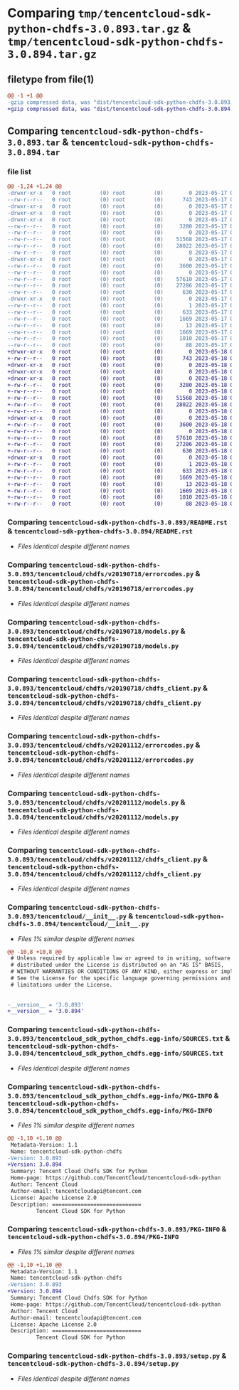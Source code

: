 # Comparing `tmp/tencentcloud-sdk-python-chdfs-3.0.893.tar.gz` & `tmp/tencentcloud-sdk-python-chdfs-3.0.894.tar.gz`

## filetype from file(1)

```diff
@@ -1 +1 @@
-gzip compressed data, was "dist/tencentcloud-sdk-python-chdfs-3.0.893.tar", last modified: Wed May 17 03:26:13 2023, max compression
+gzip compressed data, was "dist/tencentcloud-sdk-python-chdfs-3.0.894.tar", last modified: Thu May 18 00:20:25 2023, max compression
```

## Comparing `tencentcloud-sdk-python-chdfs-3.0.893.tar` & `tencentcloud-sdk-python-chdfs-3.0.894.tar`

### file list

```diff
@@ -1,24 +1,24 @@
-drwxr-xr-x   0 root         (0) root         (0)        0 2023-05-17 03:26:13.000000 tencentcloud-sdk-python-chdfs-3.0.893/
--rw-r--r--   0 root         (0) root         (0)      743 2023-05-17 03:26:13.000000 tencentcloud-sdk-python-chdfs-3.0.893/README.rst
-drwxr-xr-x   0 root         (0) root         (0)        0 2023-05-17 03:26:13.000000 tencentcloud-sdk-python-chdfs-3.0.893/tencentcloud/
-drwxr-xr-x   0 root         (0) root         (0)        0 2023-05-17 03:26:13.000000 tencentcloud-sdk-python-chdfs-3.0.893/tencentcloud/chdfs/
-drwxr-xr-x   0 root         (0) root         (0)        0 2023-05-17 03:26:13.000000 tencentcloud-sdk-python-chdfs-3.0.893/tencentcloud/chdfs/v20190718/
--rw-r--r--   0 root         (0) root         (0)     3280 2023-05-17 03:26:13.000000 tencentcloud-sdk-python-chdfs-3.0.893/tencentcloud/chdfs/v20190718/errorcodes.py
--rw-r--r--   0 root         (0) root         (0)        0 2023-05-17 03:26:13.000000 tencentcloud-sdk-python-chdfs-3.0.893/tencentcloud/chdfs/v20190718/__init__.py
--rw-r--r--   0 root         (0) root         (0)    51568 2023-05-17 03:26:13.000000 tencentcloud-sdk-python-chdfs-3.0.893/tencentcloud/chdfs/v20190718/models.py
--rw-r--r--   0 root         (0) root         (0)    28022 2023-05-17 03:26:13.000000 tencentcloud-sdk-python-chdfs-3.0.893/tencentcloud/chdfs/v20190718/chdfs_client.py
--rw-r--r--   0 root         (0) root         (0)        0 2023-05-17 03:26:13.000000 tencentcloud-sdk-python-chdfs-3.0.893/tencentcloud/chdfs/__init__.py
-drwxr-xr-x   0 root         (0) root         (0)        0 2023-05-17 03:26:13.000000 tencentcloud-sdk-python-chdfs-3.0.893/tencentcloud/chdfs/v20201112/
--rw-r--r--   0 root         (0) root         (0)     3600 2023-05-17 03:26:13.000000 tencentcloud-sdk-python-chdfs-3.0.893/tencentcloud/chdfs/v20201112/errorcodes.py
--rw-r--r--   0 root         (0) root         (0)        0 2023-05-17 03:26:13.000000 tencentcloud-sdk-python-chdfs-3.0.893/tencentcloud/chdfs/v20201112/__init__.py
--rw-r--r--   0 root         (0) root         (0)    57610 2023-05-17 03:26:13.000000 tencentcloud-sdk-python-chdfs-3.0.893/tencentcloud/chdfs/v20201112/models.py
--rw-r--r--   0 root         (0) root         (0)    27286 2023-05-17 03:26:13.000000 tencentcloud-sdk-python-chdfs-3.0.893/tencentcloud/chdfs/v20201112/chdfs_client.py
--rw-r--r--   0 root         (0) root         (0)      630 2023-05-17 03:26:13.000000 tencentcloud-sdk-python-chdfs-3.0.893/tencentcloud/__init__.py
-drwxr-xr-x   0 root         (0) root         (0)        0 2023-05-17 03:26:13.000000 tencentcloud-sdk-python-chdfs-3.0.893/tencentcloud_sdk_python_chdfs.egg-info/
--rw-r--r--   0 root         (0) root         (0)        1 2023-05-17 03:26:13.000000 tencentcloud-sdk-python-chdfs-3.0.893/tencentcloud_sdk_python_chdfs.egg-info/dependency_links.txt
--rw-r--r--   0 root         (0) root         (0)      633 2023-05-17 03:26:13.000000 tencentcloud-sdk-python-chdfs-3.0.893/tencentcloud_sdk_python_chdfs.egg-info/SOURCES.txt
--rw-r--r--   0 root         (0) root         (0)     1669 2023-05-17 03:26:13.000000 tencentcloud-sdk-python-chdfs-3.0.893/tencentcloud_sdk_python_chdfs.egg-info/PKG-INFO
--rw-r--r--   0 root         (0) root         (0)       13 2023-05-17 03:26:13.000000 tencentcloud-sdk-python-chdfs-3.0.893/tencentcloud_sdk_python_chdfs.egg-info/top_level.txt
--rw-r--r--   0 root         (0) root         (0)     1669 2023-05-17 03:26:13.000000 tencentcloud-sdk-python-chdfs-3.0.893/PKG-INFO
--rw-r--r--   0 root         (0) root         (0)     1010 2023-05-17 03:26:13.000000 tencentcloud-sdk-python-chdfs-3.0.893/setup.py
--rw-r--r--   0 root         (0) root         (0)       88 2023-05-17 03:26:13.000000 tencentcloud-sdk-python-chdfs-3.0.893/setup.cfg
+drwxr-xr-x   0 root         (0) root         (0)        0 2023-05-18 00:20:25.000000 tencentcloud-sdk-python-chdfs-3.0.894/
+-rw-r--r--   0 root         (0) root         (0)      743 2023-05-18 00:20:25.000000 tencentcloud-sdk-python-chdfs-3.0.894/README.rst
+drwxr-xr-x   0 root         (0) root         (0)        0 2023-05-18 00:20:25.000000 tencentcloud-sdk-python-chdfs-3.0.894/tencentcloud/
+drwxr-xr-x   0 root         (0) root         (0)        0 2023-05-18 00:20:25.000000 tencentcloud-sdk-python-chdfs-3.0.894/tencentcloud/chdfs/
+drwxr-xr-x   0 root         (0) root         (0)        0 2023-05-18 00:20:25.000000 tencentcloud-sdk-python-chdfs-3.0.894/tencentcloud/chdfs/v20190718/
+-rw-r--r--   0 root         (0) root         (0)     3280 2023-05-18 00:20:25.000000 tencentcloud-sdk-python-chdfs-3.0.894/tencentcloud/chdfs/v20190718/errorcodes.py
+-rw-r--r--   0 root         (0) root         (0)        0 2023-05-18 00:20:25.000000 tencentcloud-sdk-python-chdfs-3.0.894/tencentcloud/chdfs/v20190718/__init__.py
+-rw-r--r--   0 root         (0) root         (0)    51568 2023-05-18 00:20:25.000000 tencentcloud-sdk-python-chdfs-3.0.894/tencentcloud/chdfs/v20190718/models.py
+-rw-r--r--   0 root         (0) root         (0)    28022 2023-05-18 00:20:25.000000 tencentcloud-sdk-python-chdfs-3.0.894/tencentcloud/chdfs/v20190718/chdfs_client.py
+-rw-r--r--   0 root         (0) root         (0)        0 2023-05-18 00:20:25.000000 tencentcloud-sdk-python-chdfs-3.0.894/tencentcloud/chdfs/__init__.py
+drwxr-xr-x   0 root         (0) root         (0)        0 2023-05-18 00:20:25.000000 tencentcloud-sdk-python-chdfs-3.0.894/tencentcloud/chdfs/v20201112/
+-rw-r--r--   0 root         (0) root         (0)     3600 2023-05-18 00:20:25.000000 tencentcloud-sdk-python-chdfs-3.0.894/tencentcloud/chdfs/v20201112/errorcodes.py
+-rw-r--r--   0 root         (0) root         (0)        0 2023-05-18 00:20:25.000000 tencentcloud-sdk-python-chdfs-3.0.894/tencentcloud/chdfs/v20201112/__init__.py
+-rw-r--r--   0 root         (0) root         (0)    57610 2023-05-18 00:20:25.000000 tencentcloud-sdk-python-chdfs-3.0.894/tencentcloud/chdfs/v20201112/models.py
+-rw-r--r--   0 root         (0) root         (0)    27286 2023-05-18 00:20:25.000000 tencentcloud-sdk-python-chdfs-3.0.894/tencentcloud/chdfs/v20201112/chdfs_client.py
+-rw-r--r--   0 root         (0) root         (0)      630 2023-05-18 00:20:25.000000 tencentcloud-sdk-python-chdfs-3.0.894/tencentcloud/__init__.py
+drwxr-xr-x   0 root         (0) root         (0)        0 2023-05-18 00:20:25.000000 tencentcloud-sdk-python-chdfs-3.0.894/tencentcloud_sdk_python_chdfs.egg-info/
+-rw-r--r--   0 root         (0) root         (0)        1 2023-05-18 00:20:25.000000 tencentcloud-sdk-python-chdfs-3.0.894/tencentcloud_sdk_python_chdfs.egg-info/dependency_links.txt
+-rw-r--r--   0 root         (0) root         (0)      633 2023-05-18 00:20:25.000000 tencentcloud-sdk-python-chdfs-3.0.894/tencentcloud_sdk_python_chdfs.egg-info/SOURCES.txt
+-rw-r--r--   0 root         (0) root         (0)     1669 2023-05-18 00:20:25.000000 tencentcloud-sdk-python-chdfs-3.0.894/tencentcloud_sdk_python_chdfs.egg-info/PKG-INFO
+-rw-r--r--   0 root         (0) root         (0)       13 2023-05-18 00:20:25.000000 tencentcloud-sdk-python-chdfs-3.0.894/tencentcloud_sdk_python_chdfs.egg-info/top_level.txt
+-rw-r--r--   0 root         (0) root         (0)     1669 2023-05-18 00:20:25.000000 tencentcloud-sdk-python-chdfs-3.0.894/PKG-INFO
+-rw-r--r--   0 root         (0) root         (0)     1010 2023-05-18 00:20:25.000000 tencentcloud-sdk-python-chdfs-3.0.894/setup.py
+-rw-r--r--   0 root         (0) root         (0)       88 2023-05-18 00:20:25.000000 tencentcloud-sdk-python-chdfs-3.0.894/setup.cfg
```

### Comparing `tencentcloud-sdk-python-chdfs-3.0.893/README.rst` & `tencentcloud-sdk-python-chdfs-3.0.894/README.rst`

 * *Files identical despite different names*

### Comparing `tencentcloud-sdk-python-chdfs-3.0.893/tencentcloud/chdfs/v20190718/errorcodes.py` & `tencentcloud-sdk-python-chdfs-3.0.894/tencentcloud/chdfs/v20190718/errorcodes.py`

 * *Files identical despite different names*

### Comparing `tencentcloud-sdk-python-chdfs-3.0.893/tencentcloud/chdfs/v20190718/models.py` & `tencentcloud-sdk-python-chdfs-3.0.894/tencentcloud/chdfs/v20190718/models.py`

 * *Files identical despite different names*

### Comparing `tencentcloud-sdk-python-chdfs-3.0.893/tencentcloud/chdfs/v20190718/chdfs_client.py` & `tencentcloud-sdk-python-chdfs-3.0.894/tencentcloud/chdfs/v20190718/chdfs_client.py`

 * *Files identical despite different names*

### Comparing `tencentcloud-sdk-python-chdfs-3.0.893/tencentcloud/chdfs/v20201112/errorcodes.py` & `tencentcloud-sdk-python-chdfs-3.0.894/tencentcloud/chdfs/v20201112/errorcodes.py`

 * *Files identical despite different names*

### Comparing `tencentcloud-sdk-python-chdfs-3.0.893/tencentcloud/chdfs/v20201112/models.py` & `tencentcloud-sdk-python-chdfs-3.0.894/tencentcloud/chdfs/v20201112/models.py`

 * *Files identical despite different names*

### Comparing `tencentcloud-sdk-python-chdfs-3.0.893/tencentcloud/chdfs/v20201112/chdfs_client.py` & `tencentcloud-sdk-python-chdfs-3.0.894/tencentcloud/chdfs/v20201112/chdfs_client.py`

 * *Files identical despite different names*

### Comparing `tencentcloud-sdk-python-chdfs-3.0.893/tencentcloud/__init__.py` & `tencentcloud-sdk-python-chdfs-3.0.894/tencentcloud/__init__.py`

 * *Files 1% similar despite different names*

```diff
@@ -10,8 +10,8 @@
 # Unless required by applicable law or agreed to in writing, software
 # distributed under the License is distributed on an "AS IS" BASIS,
 # WITHOUT WARRANTIES OR CONDITIONS OF ANY KIND, either express or implied.
 # See the License for the specific language governing permissions and
 # limitations under the License.
 
 
-__version__ = '3.0.893'
+__version__ = '3.0.894'
```

### Comparing `tencentcloud-sdk-python-chdfs-3.0.893/tencentcloud_sdk_python_chdfs.egg-info/SOURCES.txt` & `tencentcloud-sdk-python-chdfs-3.0.894/tencentcloud_sdk_python_chdfs.egg-info/SOURCES.txt`

 * *Files identical despite different names*

### Comparing `tencentcloud-sdk-python-chdfs-3.0.893/tencentcloud_sdk_python_chdfs.egg-info/PKG-INFO` & `tencentcloud-sdk-python-chdfs-3.0.894/tencentcloud_sdk_python_chdfs.egg-info/PKG-INFO`

 * *Files 1% similar despite different names*

```diff
@@ -1,10 +1,10 @@
 Metadata-Version: 1.1
 Name: tencentcloud-sdk-python-chdfs
-Version: 3.0.893
+Version: 3.0.894
 Summary: Tencent Cloud Chdfs SDK for Python
 Home-page: https://github.com/TencentCloud/tencentcloud-sdk-python
 Author: Tencent Cloud
 Author-email: tencentcloudapi@tencent.com
 License: Apache License 2.0
 Description: ============================
         Tencent Cloud SDK for Python
```

### Comparing `tencentcloud-sdk-python-chdfs-3.0.893/PKG-INFO` & `tencentcloud-sdk-python-chdfs-3.0.894/PKG-INFO`

 * *Files 1% similar despite different names*

```diff
@@ -1,10 +1,10 @@
 Metadata-Version: 1.1
 Name: tencentcloud-sdk-python-chdfs
-Version: 3.0.893
+Version: 3.0.894
 Summary: Tencent Cloud Chdfs SDK for Python
 Home-page: https://github.com/TencentCloud/tencentcloud-sdk-python
 Author: Tencent Cloud
 Author-email: tencentcloudapi@tencent.com
 License: Apache License 2.0
 Description: ============================
         Tencent Cloud SDK for Python
```

### Comparing `tencentcloud-sdk-python-chdfs-3.0.893/setup.py` & `tencentcloud-sdk-python-chdfs-3.0.894/setup.py`

 * *Files identical despite different names*

